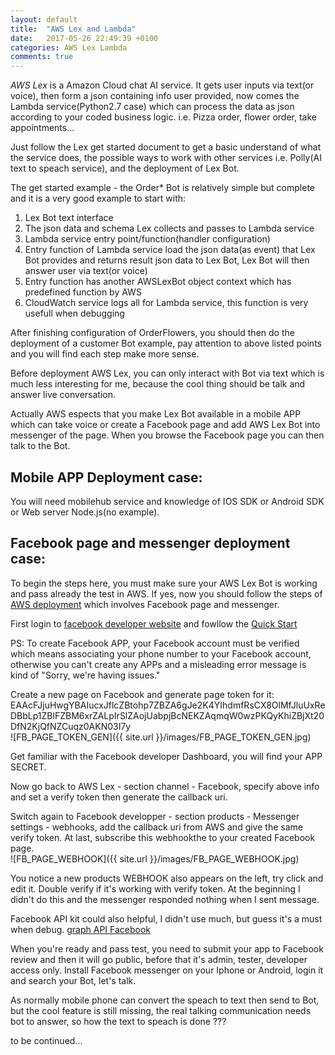 ```yaml
---
layout: default
title:  "AWS Lex and Lambda"
date:   2017-05-26 22:49:39 +0100
categories: AWS Lex Lambda
comments: true
---
```



*AWS Lex* is a Amazon Cloud chat AI service. It gets user inputs via text(or voice), then form a json containing info user provided, now comes the Lambda service(Python2.7 case) which can process the data as json according to your coded business logic. i.e. Pizza order, flower order, take appointments...

Just follow the Lex get started document to get a basic understand of what the service does, the possible ways to work with other services i.e. Polly(AI text to speach service), and the deployment of Lex Bot.

The get started example - the Order* Bot is relatively simple but complete and it is a very good example to start with:
1. Lex Bot text interface
1. The json data and schema Lex collects and passes to Lambda service 
2. Lambda service entry point/function(handler configuration)
3. Entry function of Lambda service load the json data(as event) that Lex Bot provides and returns result json data to Lex Bot, Lex Bot will then answer user via text(or voice)
3. Entry function has another AWSLexBot object context which has predefined function by AWS
4. CloudWatch service logs all for Lambda service, this function is very usefull when debugging

After finishing configuration of OrderFlowers, you should then do the deployment of a customer Bot example, pay attention to above  listed points and you will find each step make more sense.

Before deployment AWS Lex, you can only interact with Bot via text which is much less interesting for me, because the cool thing should be talk and answer live conversation.

Actually AWS espects that you make Lex Bot available in a mobile APP which can take voice or create a Facebook page and add AWS Lex Bot into messenger of the page. When you browse the Facebook page you can then talk to the Bot.

## Mobile APP Deployment case:
You will need mobilehub service and knowledge of IOS SDK or Android SDK or Web server Node.js(no example).

## Facebook page and messenger deployment case:
To begin the steps here, you must make sure your AWS Lex Bot is working and pass already the test in AWS. If yes, now you should follow the steps of [AWS deployment](http://docs.aws.amazon.com/lex/latest/dg/fb-bot-association.html) which involves Facebook page and messenger. 

First login to [facebook developer website](https://developers.facebook.com) and fowllow the [Quick Start](https://developers.facebook.com/docs/messenger-platform/guides/quick-start) 

PS: To create Facebook APP, your Facebook account must be verified which means associating your phone number to your Facebook account, otherwise you can't create any APPs and a misleading error message is kind of "Sorry, we're having issues."

Create a new page on Facebook and generate page token for it:
EAAcFJjuHwgYBAIucxJflcZBtohp7ZBZA6gJe2K4YIhdmfRsCX8OlMfJluUxReDBbLp1ZBlFZBM6xrZALpIrSlZAojUabpjBcNEKZAqmqW0wzPKQyKhiZBjXt20DfN2KjQfNZCuqz0AKN03I7y  
![FB_PAGE_TOKEN_GEN]({{ site.url }}/images/FB_PAGE_TOKEN_GEN.jpg)

Get familiar with the Facebook developer Dashboard, you will find your APP SECRET.

Now go back to AWS Lex - section channel - Facebook, specify above info and set a verify token then generate the callback uri.

Switch again to Facebook developper - section products - Messenger settings - webhooks, add the callback uri from AWS and give the same verify token. At last, subscribe this webhookthe to your created Facebook page.  
![FB_PAGE_WEBHOOK]({{ site.url }}/images/FB_PAGE_WEBHOOK.jpg)

You notice a new products WEBHOOK also appears on the left, try click and edit it. Double verify if it's working with verify token. At the beginning I didn't do this and the messenger responded nothing when I sent message.

Facebook API kit could also helpful, I didn't use much, but guess it's a must when debug.
[graph API Facebook](https://developers.facebook.com/tools/explorer/1975986602623494?method=GET&path=%7Bmessage-id%7D&version=v2.9)


When you're ready and pass test, you need to submit your app to Facebook review and then it will go public, before that it's admin, tester, developer access only. Install Facebook messenger on your Iphone or Android, login it and search your Bot, let's talk.


As normally mobile phone can convert the speach to text then send to Bot, but the cool feature is still missing, the real talking communication needs bot to answer, so how the text to speach is done ???


to be continued...




<div id="disqus_thread"></div>
<script>

/**
*  RECOMMENDED CONFIGURATION VARIABLES: EDIT AND UNCOMMENT THE SECTION BELOW TO INSERT DYNAMIC VALUES FROM YOUR PLATFORM OR CMS.
*  LEARN WHY DEFINING THESE VARIABLES IS IMPORTANT: https://disqus.com/admin/universalcode/#configuration-variables*/

var disqus_config = function () {
this.page.url = {{page.url}};  // Replace PAGE_URL with your page's canonical URL variable
this.page.identifier = {{page.id}}; // Replace PAGE_IDENTIFIER with your page's unique identifier variable
};

(function() { // DON'T EDIT BELOW THIS LINE
var d = document, s = d.createElement('script');
s.src = 'https://https-ydd9-github-io.disqus.com/embed.js';
s.setAttribute('data-timestamp', +new Date());
(d.head || d.body).appendChild(s);
})();
</script>

<script id="dsq-count-scr" src="//https-ydd9-github-io.disqus.com/count.js" async></script>